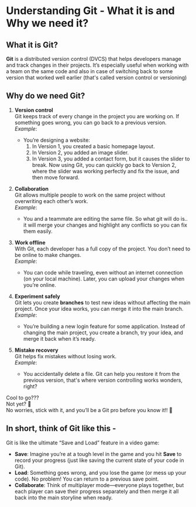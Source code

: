 # **Understanding Git - What it is and Why we need it?**

## **What it is Git?**
**Git** is a distributed version control (DVCS) that helps developers manage and track changes in their projects. It’s especially useful when working with a team on the same code and also in case of switching back to some version that worked well earlier (that's called version control or versioning)

## **Why do we need Git?**

1. **Version control**  
   Git keeps track of every change in the project you are working on. If something goes wrong, you can go back to a previous version.  
   *Example*:
   - You’re designing a website:  
     1. In Version 1, you created a basic homepage layout.  
     2. In Version 2, you added an image slider.
     3. In Version 3, you added a contact form, but it causes the slider to break.
   Now using Git, you can quickly go back to Version 2, where the slider was working perfectly and fix the issue, and then move forward.

2. **Collaboration**  
   Git allows multiple people to work on the same project without overwriting each other’s work.  
   *Example*:  
   - You and a teammate are editing the same file. So what git will do is.. it will merge your changes and highlight any conflicts so you can fix them easily.

3. **Work offline**  
   With Git, each developer has a full copy of the project. You don’t need to be online to make changes.  
   *Example*:  
   - You can code while traveling, even without an internet connection (on your local machine). Later, you can upload your changes when you’re online.

5. **Experiment safely**  
   Git lets you create **branches** to test new ideas without affecting the main project. Once your idea works, you can merge it into the main branch.  
   *Example*:  
   - You’re building a new login feature for some application. Instead of changing the main project, you create a branch, try your idea, and merge it back when it’s ready.

6. **Mistake recovery**  
   Git helps fix mistakes without losing work.  
   *Example*:  
   - You accidentally delete a file. Git can help you restore it from the previous version, that's where version controlling works wonders, right?

Cool to go???  
Not yet? 🧐  
No worries, stick with it, and you’ll be a Git pro before you know it!! 💯  

## **In short, think of Git like this -**  
Git is like the ultimate “Save and Load” feature in a video game:  
- **Save**: Imagine you’re at a tough level in the game and you hit **Save** to record your progress (just like saving the current state of your code in Git).   
- **Load**: Something goes wrong, and you lose the game (or mess up your code). No problem! You can return to a previous save point.  
- **Collaborate**: Think of multiplayer mode—everyone plays together, but each player can save their progress separately and then merge it all back into the main storyline when ready.
